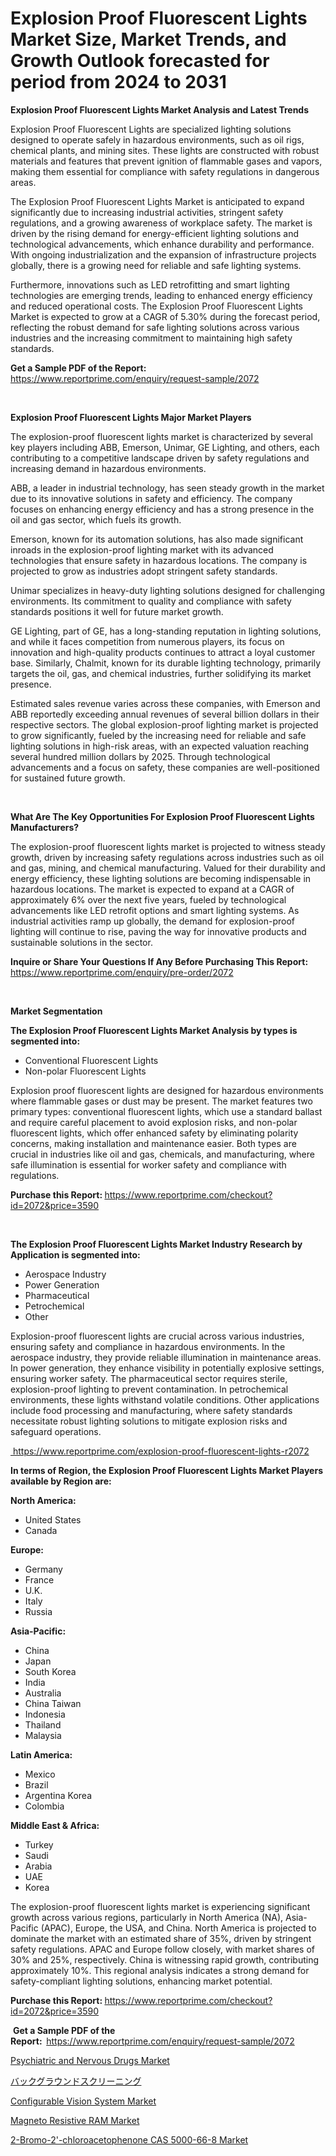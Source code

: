 <p><h1>Explosion Proof Fluorescent Lights Market Size, Market Trends, and Growth Outlook forecasted for period from 2024 to 2031</h1></p><p><strong>Explosion Proof Fluorescent Lights Market Analysis and Latest Trends</strong></p>
<p><p>Explosion Proof Fluorescent Lights are specialized lighting solutions designed to operate safely in hazardous environments, such as oil rigs, chemical plants, and mining sites. These lights are constructed with robust materials and features that prevent ignition of flammable gases and vapors, making them essential for compliance with safety regulations in dangerous areas.</p><p>The Explosion Proof Fluorescent Lights Market is anticipated to expand significantly due to increasing industrial activities, stringent safety regulations, and a growing awareness of workplace safety. The market is driven by the rising demand for energy-efficient lighting solutions and technological advancements, which enhance durability and performance. With ongoing industrialization and the expansion of infrastructure projects globally, there is a growing need for reliable and safe lighting systems.</p><p>Furthermore, innovations such as LED retrofitting and smart lighting technologies are emerging trends, leading to enhanced energy efficiency and reduced operational costs. The Explosion Proof Fluorescent Lights Market is expected to grow at a CAGR of 5.30% during the forecast period, reflecting the robust demand for safe lighting solutions across various industries and the increasing commitment to maintaining high safety standards.</p></p>
<p><strong>Get a Sample PDF of the Report:&nbsp;</strong> <a href="https://www.reportprime.com/enquiry/request-sample/2072">https://www.reportprime.com/enquiry/request-sample/2072</a></p>
<p>&nbsp;</p>
<p><strong>Explosion Proof Fluorescent Lights Major Market Players</strong></p>
<p><p>The explosion-proof fluorescent lights market is characterized by several key players including ABB, Emerson, Unimar, GE Lighting, and others, each contributing to a competitive landscape driven by safety regulations and increasing demand in hazardous environments.</p><p>ABB, a leader in industrial technology, has seen steady growth in the market due to its innovative solutions in safety and efficiency. The company focuses on enhancing energy efficiency and has a strong presence in the oil and gas sector, which fuels its growth.</p><p>Emerson, known for its automation solutions, has also made significant inroads in the explosion-proof lighting market with its advanced technologies that ensure safety in hazardous locations. The company is projected to grow as industries adopt stringent safety standards.</p><p>Unimar specializes in heavy-duty lighting solutions designed for challenging environments. Its commitment to quality and compliance with safety standards positions it well for future market growth.</p><p>GE Lighting, part of GE, has a long-standing reputation in lighting solutions, and while it faces competition from numerous players, its focus on innovation and high-quality products continues to attract a loyal customer base. Similarly, Chalmit, known for its durable lighting technology, primarily targets the oil, gas, and chemical industries, further solidifying its market presence.</p><p>Estimated sales revenue varies across these companies, with Emerson and ABB reportedly exceeding annual revenues of several billion dollars in their respective sectors. The global explosion-proof lighting market is projected to grow significantly, fueled by the increasing need for reliable and safe lighting solutions in high-risk areas, with an expected valuation reaching several hundred million dollars by 2025. Through technological advancements and a focus on safety, these companies are well-positioned for sustained future growth.</p></p>
<p>&nbsp;</p>
<p><strong>What Are The Key Opportunities For Explosion Proof Fluorescent Lights Manufacturers?</strong></p>
<p><p>The explosion-proof fluorescent lights market is projected to witness steady growth, driven by increasing safety regulations across industries such as oil and gas, mining, and chemical manufacturing. Valued for their durability and energy efficiency, these lighting solutions are becoming indispensable in hazardous locations. The market is expected to expand at a CAGR of approximately 6% over the next five years, fueled by technological advancements like LED retrofit options and smart lighting systems. As industrial activities ramp up globally, the demand for explosion-proof lighting will continue to rise, paving the way for innovative products and sustainable solutions in the sector.</p></p>
<p><strong>Inquire or Share Your Questions If Any Before Purchasing This Report:</strong> <a href="https://www.reportprime.com/enquiry/pre-order/2072">https://www.reportprime.com/enquiry/pre-order/2072</a></p>
<p>&nbsp;</p>
<p><strong>Market Segmentation</strong></p>
<p><strong>The Explosion Proof Fluorescent Lights Market Analysis by types is segmented into:</strong></p>
<p><ul><li>Conventional Fluorescent Lights</li><li>Non-polar Fluorescent Lights</li></ul></p>
<p><p>Explosion proof fluorescent lights are designed for hazardous environments where flammable gases or dust may be present. The market features two primary types: conventional fluorescent lights, which use a standard ballast and require careful placement to avoid explosion risks, and non-polar fluorescent lights, which offer enhanced safety by eliminating polarity concerns, making installation and maintenance easier. Both types are crucial in industries like oil and gas, chemicals, and manufacturing, where safe illumination is essential for worker safety and compliance with regulations.</p></p>
<p><strong>Purchase this Report:&nbsp;</strong><a href="https://www.reportprime.com/checkout?id=2072&price=3590">https://www.reportprime.com/checkout?id=2072&price=3590</a></p>
<p>&nbsp;</p>
<p><strong>The Explosion Proof Fluorescent Lights Market Industry Research by Application is segmented into:</strong></p>
<p><ul><li>Aerospace Industry</li><li>Power Generation</li><li>Pharmaceutical</li><li>Petrochemical</li><li>Other</li></ul></p>
<p><p>Explosion-proof fluorescent lights are crucial across various industries, ensuring safety and compliance in hazardous environments. In the aerospace industry, they provide reliable illumination in maintenance areas. In power generation, they enhance visibility in potentially explosive settings, ensuring worker safety. The pharmaceutical sector requires sterile, explosion-proof lighting to prevent contamination. In petrochemical environments, these lights withstand volatile conditions. Other applications include food processing and manufacturing, where safety standards necessitate robust lighting solutions to mitigate explosion risks and safeguard operations.</p></p>
<p><a href="https://www.reportprime.com/explosion-proof-fluorescent-lights-r2072">&nbsp;https://www.reportprime.com/explosion-proof-fluorescent-lights-r2072</a></p>
<p><strong>In terms of Region, the Explosion Proof Fluorescent Lights Market Players available by Region are:</strong></p>
<p>
    <p> <strong> North America: </strong>
        <ul>
            <li>United States</li>
            <li>Canada</li>
        </ul>
        </p> 
    <p> <strong> Europe: </strong>
        <ul>
            <li>Germany</li>
            <li>France</li>
            <li>U.K.</li>
            <li>Italy</li>
            <li>Russia</li>
        </ul>
        </p> 
    <p> <strong> Asia-Pacific: </strong>
        <ul>
            <li>China</li>
            <li>Japan</li>
            <li>South Korea</li>
            <li>India</li>
            <li>Australia</li>
            <li>China Taiwan</li>
            <li>Indonesia</li>
            <li>Thailand</li>
            <li>Malaysia</li>
        </ul>
        </p> 
    <p> <strong> Latin America: </strong>
        <ul>
            <li>Mexico</li>
            <li>Brazil</li>
            <li>Argentina Korea</li>
            <li>Colombia</li>
        </ul>
        </p> 
    <p> <strong> Middle East & Africa: </strong>
        <ul>
            <li>Turkey</li>
            <li>Saudi</li>
            <li>Arabia</li>
            <li>UAE</li>
            <li>Korea</li>
        </ul>
    </p>
    </p>
<p><p>The explosion-proof fluorescent lights market is experiencing significant growth across various regions, particularly in North America (NA), Asia-Pacific (APAC), Europe, the USA, and China. North America is projected to dominate the market with an estimated share of 35%, driven by stringent safety regulations. APAC and Europe follow closely, with market shares of 30% and 25%, respectively. China is witnessing rapid growth, contributing approximately 10%. This regional analysis indicates a strong demand for safety-compliant lighting solutions, enhancing market potential.</p></p>
<p><strong>Purchase this Report: </strong><a href="https://www.reportprime.com/checkout?id=2072&price=3590">https://www.reportprime.com/checkout?id=2072&price=3590</a></p>
<p>&nbsp;<strong>Get a Sample PDF of the Report:&nbsp;&nbsp;</strong><a href="https://www.reportprime.com/enquiry/request-sample/2072">https://www.reportprime.com/enquiry/request-sample/2072</a></p>
<p><strong></strong></p>
<p><p><a href="https://medium.com/@norchellecan/psychiatric-and-nervous-drugs-market-global-market-insights-and-regional-analysis-2024-2031-59511a77f0e1">Psychiatric and Nervous Drugs Market</a></p><p><a href="https://medium.com/@qarpaiop35/%E5%B8%82%E5%A0%B4%E4%BA%88%E6%B8%AC-%E3%82%B0%E3%83%AD%E3%83%BC%E3%83%90%E3%83%AB%E8%83%8C%E6%99%AF%E8%AA%BF%E6%9F%BB%E3%81%AE%E3%83%88%E3%83%AC%E3%83%B3%E3%83%89%E3%81%A8%E5%BD%B1%E9%9F%BF%E5%88%86%E6%9E%90-2024%E5%B9%B4-2031%E5%B9%B4-%E3%82%A2%E3%83%97%E3%83%AA%E3%82%B1%E3%83%BC%E3%82%B7%E3%83%A7%E3%83%B3%E5%88%A5-%E5%95%86%E7%94%A8%E9%A1%A7%E5%AE%A2-%E5%80%8B%E4%BA%BA%E9%A1%A7%E5%AE%A2-%E3%82%BF%E3%82%A4%E3%83%97%E5%88%A5-%E3%82%AF%E3%83%A9%E3%82%A6%E3%83%89%E3%83%99%E3%83%BC%E3%82%B9%E3%82%BF%E3%82%A4%E3%83%97-%E3%82%AA%E3%83%B3%E3%83%97%E3%83%AC%E3%83%9F%E3%82%B9%E3%82%BF%E3%82%A4%E3%83%97-d579a83a0810">バックグラウンドスクリーニング</a></p><p><a href="https://medium.com/@m.muhlisin.sin_83756/configurable-vision-system-market-evolution-global-trends-and-regional-dynamics-2024-2031-68958de9db1e">Configurable Vision System Market</a></p><p><a href="https://www.linkedin.com/pulse/magneto-resistive-ram-market-global-insights-regional-analysis-cbpaf?trackingId=ouX%2Ba9B%2FRqCbNebrByLcpg%3D%3D">Magneto Resistive RAM Market</a></p><p><a href="https://issuu.com/reportprime-2/docs/2-bromo-2-chloroacetophenone-cas-50_7ff1a555d2519f">2-Bromo-2'-chloroacetophenone CAS 5000-66-8 Market</a></p></p>